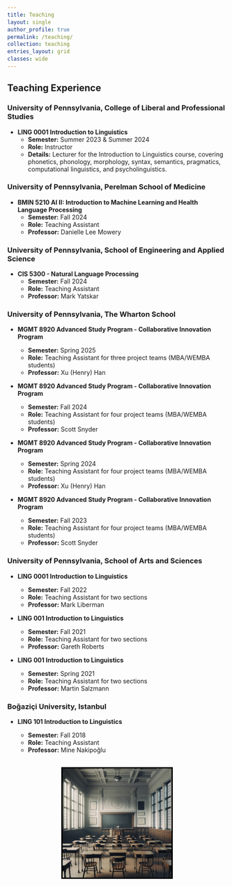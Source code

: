 ```yaml
---
title: Teaching
layout: single
author_profile: true
permalink: /teaching/
collection: teaching
entries_layout: grid
classes: wide
---
```


## Teaching Experience

### University of Pennsylvania, College of Liberal and Professional Studies

- **LING 0001 Introduction to Linguistics**
  - **Semester:** Summer 2023 & Summer 2024
  - **Role:** Instructor
  - **Details:** Lecturer for the Introduction to Linguistics course, covering phonetics, phonology, morphology, syntax, semantics, pragmatics, computational linguistics, and psycholinguistics.

### University of Pennsylvania, Perelman School of Medicine

- **BMIN 5210 AI II: Introduction to Machine Learning and Health Language Processing**
  - **Semester:** Fall 2024
  - **Role:** Teaching Assistant
  - **Professor:** Danielle Lee Mowery

### University of Pennsylvania, School of Engineering and Applied Science

- **CIS 5300 - Natural Language Processing**
  - **Semester:** Fall 2024
  - **Role:** Teaching Assistant
  - **Professor:** Mark Yatskar

### University of Pennsylvania, The Wharton School

- **MGMT 8920 Advanced Study Program - Collaborative Innovation Program**
  - **Semester:** Spring 2025
  - **Role:** Teaching Assistant for three project teams (MBA/WEMBA students)
  - **Professor:** Xu (Henry) Han

- **MGMT 8920 Advanced Study Program - Collaborative Innovation Program**
  - **Semester:** Fall 2024
  - **Role:** Teaching Assistant for four project teams (MBA/WEMBA students)
  - **Professor:** Scott Snyder

- **MGMT 8920 Advanced Study Program - Collaborative Innovation Program**
  - **Semester:** Spring 2024
  - **Role:** Teaching Assistant for four project teams (MBA/WEMBA students)
  - **Professor:** Xu (Henry) Han

- **MGMT 8920 Advanced Study Program - Collaborative Innovation Program**
  - **Semester:** Fall 2023
  - **Role:** Teaching Assistant for four project teams (MBA/WEMBA students)
  - **Professor:** Scott Snyder

### University of Pennsylvania, School of Arts and Sciences

- **LING 0001 Introduction to Linguistics**
  - **Semester:** Fall 2022
  - **Role:** Teaching Assistant for two sections
  - **Professor:** Mark Liberman

- **LING 001 Introduction to Linguistics**
  - **Semester:** Fall 2021
  - **Role:** Teaching Assistant for two sections
  - **Professor:** Gareth Roberts

- **LING 001 Introduction to Linguistics**
  - **Semester:** Spring 2021
  - **Role:** Teaching Assistant for two sections
  - **Professor:** Martin Salzmann

### Boğaziçi University, Istanbul

- **LING 101 Introduction to Linguistics**
  - **Semester:** Fall 2018
  - **Role:** Teaching Assistant
  - **Professor:** Mine Nakipoğlu

  <br/>

<div style="text-align:center;">
    <img src="/assets/images/picture8.jpg" alt="my teaching experience" style="width:250px;height:250px; border:3px solid black">
</div>

